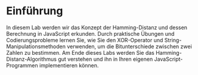 # Einführung

In diesem Lab werden wir das Konzept der Hamming-Distanz und dessen Berechnung in JavaScript erkunden. Durch praktische Übungen und Codierungsprobleme lernen Sie, wie Sie den XOR-Operator und String-Manipulationsmethoden verwenden, um die Bitunterschiede zwischen zwei Zahlen zu bestimmen. Am Ende dieses Labs werden Sie das Hamming-Distanz-Algorithmus gut verstehen und ihn in Ihren eigenen JavaScript-Programmen implementieren können.
